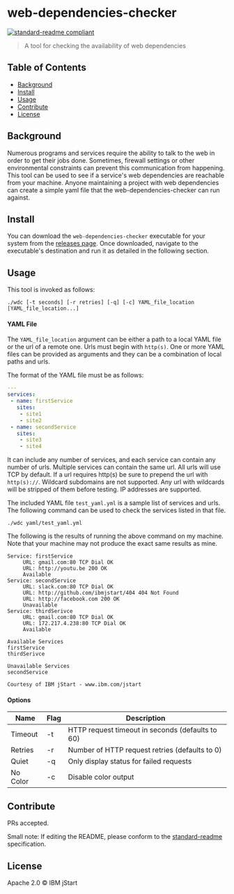 # web-dependencies-checker

[![standard-readme compliant](https://img.shields.io/badge/readme%20style-standard-brightgreen.svg?style=flat-square)](https://github.com/RichardLitt/standard-readme)

> A tool for checking the availability of web dependencies

## Table of Contents

- [Background](#background)
- [Install](#install)
- [Usage](#usage)
- [Contribute](#contribute)
- [License](#license)

## Background

Numerous programs and services require the ability to talk to the web in order to get their jobs done. Sometimes, firewall
settings or other environmental constraints can prevent this communication from happening. This tool can be used to see
if a service's web dependencies are reachable from your machine. Anyone maintaining a project with web dependencies can
create a simple yaml file that the web-dependencies-checker can run against.

## Install

You can download the `web-dependencies-checker` executable for your system from the
[releases page](https://github.com/ibmjstart/web-dependencies-checker/releases). Once downloaded, navigate to the executable's
destination and run it as detailed in the following section.

## Usage

This tool is invoked as follows:

`./wdc [-t seconds] [-r retries] [-q] [-c] YAML_file_location [YAML_file_location...]`

#### YAML File

The `YAML_file_location` argument can be either a path to a local YAML file or the url of a remote one. Urls must begin
with `http(s)`. One or more YAML files can be provided as arguments and they can be a combination of local paths and urls.

The format of the YAML file must be as follows:

```yaml
---
services:
 - name: firstService
   sites:
    - site1
    - site2
 - name: secondService
   sites:
    - site3
    - site4
```

It can include any number of services, and each service can contain any number of urls. Multiple services can contain
the same url. All urls will use TCP by default. If a url requires http(s) be sure to prepend the url with `http(s)://`.
Wildcard subdomains are not supported. Any url with wildcards will be stripped of them before testing. IP addresses are
supported.

The included YAML file `test_yaml.yml` is a sample list of services and urls. The following command can be used to check
the services listed in that file.

```
./wdc yaml/test_yaml.yml
```

The following is the results of running the above command on my machine. Note that your machine may not produce the exact
same results as mine.

```
Service: firstService
	 URL: gmail.com:80 TCP Dial OK
	 URL: http://youtu.be 200 OK
	 Available
Service: secondService
	 URL: slack.com:80 TCP Dial OK
	 URL: http://github.com/ibmjstart/404 404 Not Found
	 URL: http://facebook.com 200 OK
	 Unavailable
Service: thirdSerivce
	 URL: gmail.com:80 TCP Dial OK
	 URL: 172.217.4.238:80 TCP Dial OK
	 Available

Available Services
firstService
thirdSerivce

Unavailable Services
secondService

Courtesy of IBM jStart - www.ibm.com/jstart
```

#### Options

Name | Flag | Description
---  | ---  | ---
Timeout | -t | HTTP request timeout in seconds (defaults to 60)
Retries | -r | Number of HTTP request retries (defaults to 0)
Quiet | -q | Only display status for failed requests
No Color | -c | Disable color output

## Contribute

PRs accepted.

Small note: If editing the README, please conform to the [standard-readme](https://github.com/RichardLitt/standard-readme) specification.

## License
Apache 2.0
 © IBM jStart
